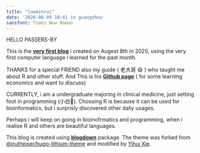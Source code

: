 ```yaml
---
title: "luominrui"
date: '2020-08-09 18:41 in guangzhou'
sansfont: Times New Roman
---
```


HELLO PASSERS-BY

This is the [**very first blog**](https://luominrui-tanya.netlify.app) i created on Augest 8th in 2020, using the very first computer language i learned for the past month. 


THANKS for a special FRIEND also my guide ( 老大哥 😄 ) who taught me about R and other stuff. And This is his [**Github page**](https://github.com/jmxsy2016) ( for some learning economics and want to discuss)


CURRENTLY, i am a undergraduate majoring in clinical medicine, just setting foot in programming  (小白🦉). Choosing R is because it can be used for bioinformatics, but i surprisly discovered other daliy usages.

Perhaps i will keep on going in bioinofrmatics and programming, when i realise R and others are beautiful languages.

This blog is created using [**blogdown**](https://github.com/rstudio/blogdown) package.
The theme was forked from [@jrutheiser/hugo-lithium-theme](https://github.com/jrutheiser/hugo-lithium-theme) and modified by [Yihui Xie](https://github.com/yihui/hugo-lithium).

